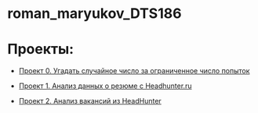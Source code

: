 # roman_maryukov_DTS186

# Проекты:

* [Проект 0. Угадать случайное число за ограниченное число попыток](https://github.com/romash23/roman_maryukov_DTS/tree/main/project_0)

* [Проект 1. Анализ данных о резюме с Headhunter.ru](https://github.com/romash23/project-1)

* [Проект 2. Анализ вакансий из HeadHunter](https://github.com/romash23/Project-2)
